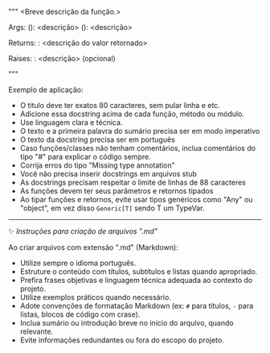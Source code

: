 """
<Breve descrição da função.>

Args:
<param1> (<type>): <descrição>
<param2> (<type>): <descrição>

Returns:
<type>: <descrição do valor retornado>

Raises:
<ExceptionType>: <descrição> (opcional)

"""

Exemplo de aplicação:

- O titulo deve ter exatos 80 caracteres, sem pular linha e etc.
- Adicione essa docstring acima de cada função, método ou módulo.
- Use linguagem clara e técnica.
- O texto e a primeira palavra do sumário precisa ser em modo imperativo
- O texto da docstring precisa ser em português
- Caso funções/classes não tenham comentários, inclua comentários do tipo "#" para explicar o código sempre.
- Corrija erros do tipo "Missing type annotation"
- Você não precisa inserir docstrings em arquivos stub
- As docstrings precisam respeitar o limite de linhas de 88 caracteres
- As funções devem ter seus parâmetros e retornos tipados
- Ao tipar funções e retornos, evite usar tipos genéricos como "Any" ou "object", em vez disso `Generic[T]` sendo T um TypeVar.

---

✨ _Instruções para criação de arquivos ".md"_

Ao criar arquivos com extensão ".md" (Markdown):

- Utilize sempre o idioma português.
- Estruture o conteúdo com títulos, subtítulos e listas quando apropriado.
- Prefira frases objetivas e linguagem técnica adequada ao contexto do projeto.
- Utilize exemplos práticos quando necessário.
- Adote convenções de formatação Markdown (ex: `#` para títulos, `-` para listas, blocos de código com crase).
- Inclua sumário ou introdução breve no início do arquivo, quando relevante.
- Evite informações redundantes ou fora do escopo do projeto.
